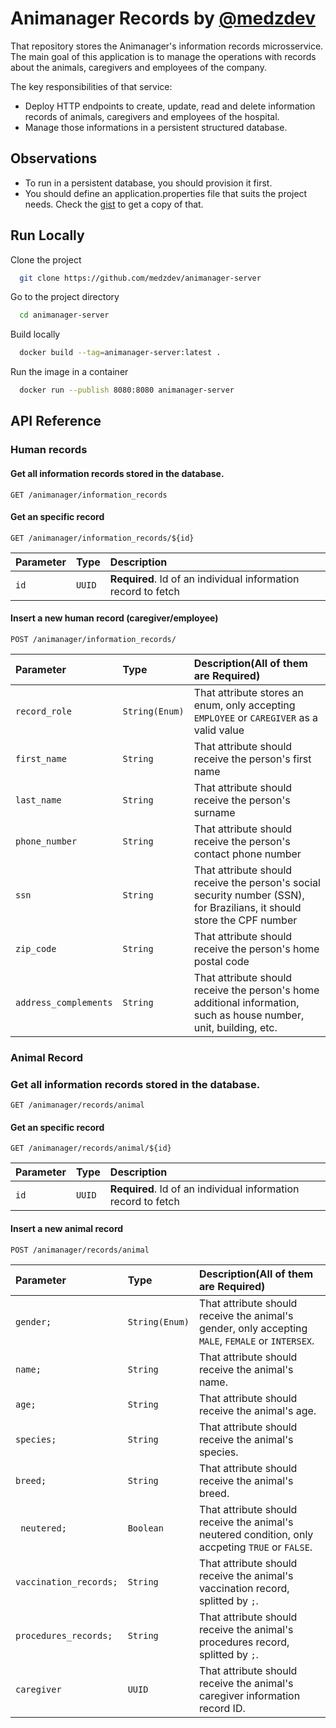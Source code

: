 
# Animanager Records by [@medzdev](https://www.github.com/medzdev)

That repository stores the Animanager's information records microsservice. The main goal of this application is to manage the operations with records about the animals, caregivers and employees of the company.

The key responsibilities of that service:

- Deploy HTTP endpoints to create, update, read and delete information records of animals, caregivers and employees of the hospital.
- Manage those informations in a persistent structured database.

## Observations
- To run in a persistent database, you should provision it first.
- You should define an application.properties file that suits the project needs. Check the [gist](https://gist.github.com/medzdev/6a3085931a69fe29e3acc888051fe129) to get a copy of that.

## Run Locally

Clone the project

```bash
  git clone https://github.com/medzdev/animanager-server
```

Go to the project directory

```bash
  cd animanager-server
```

Build locally

```bash
  docker build --tag=animanager-server:latest .
```

Run the image in a container

```bash
  docker run --publish 8080:8080 animanager-server
```

## API Reference

### Human records

#### Get all information records stored in the database.

```http
GET /animanager/information_records
```

#### Get an specific record 

```http
GET /animanager/information_records/${id}
```

| Parameter | Type     | Description                       |
| :-------- | :------- | :-------------------------------- |
| `id`      | `UUID` | **Required**. Id of an individual information record to fetch |


#### Insert a new human record (caregiver/employee)

```http
POST /animanager/information_records/
```

| Parameter             | Type           | Description(All of them are Required)                                                                                    |
|:----------------------|:---------------|:-------------------------------------------------------------------------------------------------------------------------|
| `record_role`         | `String(Enum)` | That attribute stores an enum, only accepting `EMPLOYEE` or `CAREGIVER` as a valid value                                 |
| `first_name`          | `String`       | That attribute should receive the person's first name                                                                    |
| `last_name`           | `String`       | That attribute should receive the person's surname                                                                       |
| `phone_number`        | `String`       | That attribute should receive the person's contact phone number                                                          |
| `ssn`                 | `String`       | That attribute should receive the person's social security number  (SSN), for Brazilians, it should store the CPF number |
| `zip_code`            | `String`       | That attribute should receive the person's home postal code                                                              |
| `address_complements` | `String`       | That attribute should receive the person's home additional information, such as house number, unit, building, etc.       |

### Animal Record

### Get all information records stored in the database.

```http
GET /animanager/records/animal
```

#### Get an specific record

```http
GET /animanager/records/animal/${id}
```

| Parameter | Type      | Description                                                   |
|:----------|:----------|:--------------------------------------------------------------|
| `id`      | `UUID`    | **Required**. Id of an individual information record to fetch |

#### Insert a new animal record

```http
POST /animanager/records/animal
```
| Parameter              | Type           | Description(All of them are Required)                                                             |
|:-----------------------|:---------------|:--------------------------------------------------------------------------------------------------|
| `gender;`              | `String(Enum)` | That attribute should receive the animal's gender, only accepting `MALE`, `FEMALE` or `INTERSEX`. |
| `name;`                | `String`       | That attribute should receive the animal's name.                                                  |
| `age;`                 | `String`       | That attribute should receive the animal's age.                                                   |
| `species;`             | `String`       | That attribute should receive the animal's species.                                               |
| `breed;`               | `String`       | That attribute should receive the animal's breed.                                                 |
| ` neutered;`           | `Boolean`      | That attribute should receive the animal's neutered condition, only accpeting `TRUE` or `FALSE`.  |
| `vaccination_records;` | `String`       | That attribute should receive the animal's vaccination record, splitted by `;`.                   |
| `procedures_records;`  | `String`       | That attribute should receive the animal's procedures record, splitted by `;`.                    |
| `caregiver`            | `UUID`         | That attribute should receive the animal's caregiver information record ID.                       |